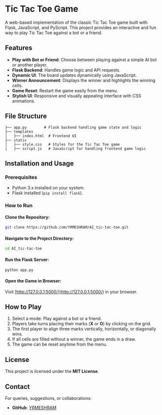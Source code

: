 # Tic Tac Toe Game

A web-based implementation of the classic Tic Tac Toe game built with Flask, JavaScript, and PyScript. This project provides an interactive and fun way to play Tic Tac Toe against a bot or a friend.

## Features

- **Play with Bot or Friend**: Choose between playing against a simple AI bot or another player.
- **Flask Backend**: Handles game logic and API requests.
- **Dynamic UI**: The board updates dynamically using JavaScript.
- **Winner Announcement**: Displays the winner and highlights the winning cells.
- **Game Reset**: Restart the game easily from the menu.
- **Stylish UI**: Responsive and visually appealing interface with CSS animations.

## File Structure

```
├── app.py        # Flask backend handling game state and logic
├── templates
│   ├── index.html  # Frontend UI
├── static
│   ├── style.css   # Styles for the Tic Tac Toe game
│   ├── script.js   # JavaScript for handling frontend game logic
```

## Installation and Usage

### Prerequisites

- Python 3.x installed on your system.
- Flask installed (`pip install flask`).

### How to Run

#### Clone the Repository:
```sh
git clone https://github.com/YRMESHRAM/AI_tic-tac-toe.git
```

#### Navigate to the Project Directory:
```sh
cd AI_tic-tac-toe
```

#### Run the Flask Server:
```sh
python app.py
```

#### Open the Game in Browser:
Visit [http://127.0.0.1:5000/](http://127.0.0.1:5000/) in your browser.

## How to Play

1. Select a mode: Play against a bot or a friend.
2. Players take turns placing their marks (**X** or **O**) by clicking on the grid.
3. The first player to align three marks vertically, horizontally, or diagonally wins.
4. If all cells are filled without a winner, the game ends in a draw.
5. The game can be reset anytime from the menu.


## License

This project is licensed under the **MIT License**.

## Contact

For queries, suggestions, or collaborations:

- **GitHub**: [YRMESHRAM](https://github.com/YRMESHRAM)


